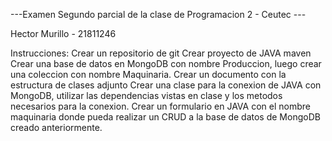 ---Examen Segundo parcial de la clase de Programacion 2 - Ceutec ---

Hector Murillo - 21811246

Instrucciones:
Crear un repositorio de git
Crear proyecto de JAVA maven
Crear una base de datos en MongoDB con nombre Produccion, luego crear una coleccion con nombre Maquinaria.
Crear un documento con la estructura de clases adjunto
Crear una clase para la conexion de JAVA con MongoDB, utilizar las dependencias vistas en clase y los metodos necesarios para la conexion.
Crear un formulario en JAVA con el nombre maquinaria donde pueda realizar un CRUD a la base de datos de MongoDB creado anteriormente.